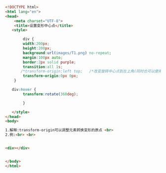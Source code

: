 
<BlogInfo title="85.设置变形中心点" author="白日梦想猿" pv=0 read_times=0 pre_cost_time=0分29秒 category="css学习" tag_list="['css学习']" create_time="2020.07.30 13:48:47" update_time="2020.07.30 14:05:34" />

```html
<!DOCTYPE html>
<html lang="en">
<head>
    <meta charset="UTF-8">
    <title>设置变形中心点</title>
   <style>

        div {
        width:200px;
        height:200px;
        background:url(images/T1.png) no-repeat;
        margin:100px auto;
        border:2px solid purple;
        transition:all 1s;
       /*transform-origin:left top;   /*改变旋转中心点到左上角(同时也可以使用px，进行精确定位中心点)*/
        transform-origin:0px 0px;
    }

   div:hover {
        transform:rotate(360deg);

        }

   </style>
</head>
<body>

1.解释:transform-origin可以调整元素转换变形的原点 <br>
2.例:<br> <br>


<div></div>


</body>
</html>
```

